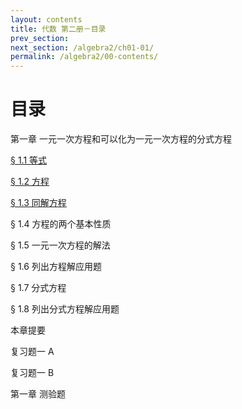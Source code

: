 ```yaml
---
layout: contents
title: 代数 第二册－目录
prev_section: 
next_section: /algebra2/ch01-01/
permalink: /algebra2/00-contents/
---
```


目录
====

第一章 一元一次方程和可以化为一元一次方程的分式方程

[§ 1.1 等式](ch01/ch01-01-等式.html)

[§ 1.2 方程](ch01/ch01-02-方程.html)

[§ 1.3 同解方程](ch01/ch01-03-同解方程.html)

§ 1.4 方程的两个基本性质

§ 1.5 一元一次方程的解法

§ 1.6 列出方程解应用题

§ 1.7 分式方程

§ 1.8 列出分式方程解应用题

本章提要

复习题一 A

复习题一 B

第一章 测验题
